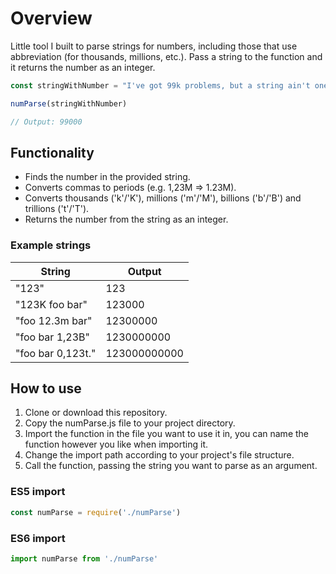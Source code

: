 # Overview
Little tool I built to parse strings for numbers, including those that use abbreviation (for thousands, millions, etc.). Pass a string to the function and it returns the number as an integer. 

```javascript
const stringWithNumber = "I've got 99k problems, but a string ain't one." 

numParse(stringWithNumber)

// Output: 99000
```

## Functionality
* Finds the number in the provided string.
* Converts commas to periods (e.g. 1,23M => 1.23M).
* Converts thousands ('k'/'K'), millions ('m'/'M'), billions ('b'/'B') and trillions ('t'/'T').
* Returns the number from the string as an integer.

### Example strings
| String | Output |
| --- | --- |
| "123" | 123 |
| "123K foo bar" | 123000 |
| "foo 12.3m bar" | 12300000 |
| "foo bar 1,23B" | 1230000000 |
| "foo bar 0,123t." | 123000000000 |


## How to use
1) Clone or download this repository.
2) Copy the numParse.js file to your project directory.
3) Import the function in the file you want to use it in, you can name the function however you like when importing it.
4) Change the import path according to your project's file structure. 
5) Call the function, passing the string you want to parse as an argument. 

### ES5 import
```javascript
const numParse = require('./numParse')
```

### ES6 import
```javascript
import numParse from './numParse'
```
